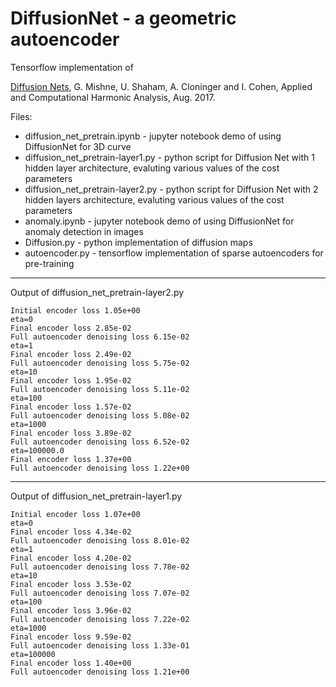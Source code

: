 # DiffusionNet - a geometric autoencoder

Tensorflow implementation of

[Diffusion Nets](http://www.sciencedirect.com/science/article/pii/S1063520317300957), 
G. Mishne, U. Shaham, A. Cloninger and I. Cohen, 
Applied and Computational Harmonic Analysis, Aug. 2017.

Files:
- diffusion_net_pretrain.ipynb - jupyter notebook demo of using DiffusionNet for 3D curve
- diffusion_net_pretrain-layer1.py - python script for Diffusion Net with 1 hidden layer architecture, evaluting various values of the cost parameters
- diffusion_net_pretrain-layer2.py - python script for Diffusion Net with 2 hidden layers architecture, evaluting various values of the cost parameters
- anomaly.ipynb - jupyter notebook demo of using DiffusionNet for anomaly detection in images
- Diffusion.py - python implementation of diffusion maps 
- autoencoder.py - tensorflow implementation of sparse autoencoders for pre-training 

---
Output of diffusion_net_pretrain-layer2.py
```
Initial encoder loss 1.05e+00
eta=0
Final encoder loss 2.85e-02
Full autoencoder denoising loss 6.15e-02
eta=1
Final encoder loss 2.49e-02
Full autoencoder denoising loss 5.75e-02
eta=10
Final encoder loss 1.95e-02
Full autoencoder denoising loss 5.11e-02
eta=100
Final encoder loss 1.57e-02
Full autoencoder denoising loss 5.08e-02
eta=1000
Final encoder loss 3.89e-02
Full autoencoder denoising loss 6.52e-02
eta=100000.0
Final encoder loss 1.37e+00
Full autoencoder denoising loss 1.22e+00
```
---

Output of diffusion_net_pretrain-layer1.py
```
Initial encoder loss 1.07e+00
eta=0
Final encoder loss 4.34e-02
Full autoencoder denoising loss 8.01e-02
eta=1
Final encoder loss 4.20e-02
Full autoencoder denoising loss 7.78e-02
eta=10
Final encoder loss 3.53e-02
Full autoencoder denoising loss 7.07e-02
eta=100
Final encoder loss 3.96e-02
Full autoencoder denoising loss 7.22e-02
eta=1000
Final encoder loss 9.59e-02
Full autoencoder denoising loss 1.33e-01
eta=100000
Final encoder loss 1.40e+00
Full autoencoder denoising loss 1.21e+00
```

